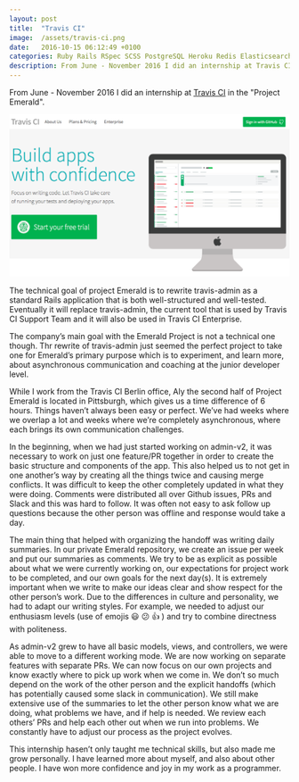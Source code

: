```yaml
---
layout: post
title:  "Travis CI"
image:  /assets/travis-ci.png
date:   2016-10-15 06:12:49 +0100
categories: Ruby Rails RSpec SCSS PostgreSQL Heroku Redis Elasticsearch
description: From June - November 2016 I did an internship at Travis CI in the "Project Emerald".
---
```


From June - November 2016 I did an internship at [Travis CI][travis] in the "Project Emerald".

![travis screenshot](/assets/travis-ci.png)

The technical goal of project Emerald is to rewrite travis-admin as a standard Rails application that is both well-structured and well-tested. Eventually it will replace travis-admin, the current tool that is used by Travis CI Support Team and it will also be used in Travis CI Enterprise.

The company’s main goal with the Emerald Project is not a technical one though. Thr rewrite of travis-admin just seemed the perfect project to take one for Emerald’s primary purpose which is to experiment, and learn more, about asynchronous communication and coaching at the junior developer level.

While I work from the Travis CI Berlin office, Aly the second half of Project Emerald is located in Pittsburgh, which gives us a time difference of 6 hours. Things haven’t always been easy or perfect. We’ve had weeks where we overlap a lot and weeks where we’re completely asynchronous, where each brings its own communication challenges.

In the beginning, when we had just started working on admin-v2, it was necessary to work on just one feature/PR together in order to create the basic structure and components of the app. This also helped us to not get in one another’s way by creating all the things twice and causing merge conflicts. It was difficult to keep the other completely updated in what they were doing. Comments were distributed all over Github issues, PRs and Slack and this was hard to follow. It was often not easy to ask follow up questions because the other person was offline and response would take a day.

The main thing that helped with organizing the handoff was writing daily summaries. In our private Emerald repository, we create an issue per week and put our summaries as comments. We try to be as explicit as possible about what we were currently working on, our expectations for project work to be completed, and our own goals for the next day(s). It is extremely important when we write to make our ideas clear and show respect for the other person’s work. Due to the differences in culture and personality, we had to adapt our writing styles. For example, we needed to adjust our enthusiasm levels (use of emojis 😃 😕 👍 ) and try to combine directness with politeness.

As admin-v2 grew to have all basic models, views, and controllers, we were able to move to a different working mode. We are now working on separate features with separate PRs. We can now focus on our own projects and know exactly where to pick up work when we come in. We don’t so much depend on the work of the other person and the explicit handoffs (which has potentially caused some slack in communication). We still make extensive use of the summaries to let the other person know what we are doing, what problems we have, and if help is needed. We review each others’ PRs and help each other out when we run into problems. We constantly have to adjust our process as the project evolves.

This internship hasen’t only taught me technical skills, but also made me grow personally. I have learned more about myself, and also about other people. I have won more confidence and joy in my work as a programmer.

[travis]: https://www.travis-ci.com
